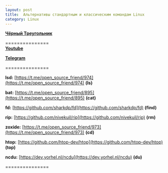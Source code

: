 ```yaml
---
layout: post
title:  Альтернативы стандартным и классическим командам Linux
category: Linux
---
```


[**Чёрный Треугольник**](https://t.me/black_triangle_tg)

===============  
[**Youtube**](https://www.youtube.com/watch?v=Poq7UiCOZoM)  

[**Telegram**](https://t.me/black_triangle_tg/1488)
  
===============  

**lsd:** [https://t.me/open_source_friend/974](https://t.me/open_source_friend/974)  **(ls)** 
  
**bat:** [https://t.me/open_source_friend/895](https://t.me/open_source_friend/895)  **(cat)**  
  
**fd:** [https://github.com/sharkdp/fd](https://github.com/sharkdp/fd)  **(find)**
  
**rip:** [https://github.com/nivekuil/rip](https://github.com/nivekuil/rip) **(rm)**
  
**zoxide:** [https://t.me/open_source_friend/973](https://t.me/open_source_friend/973)  **(cd)**
  
**htop:** [https://github.com/htop-dev/htop](https://github.com/htop-dev/htop)  **(top)**
 
**ncdu:** [https://dev.yorhel.nl/ncdu](https://dev.yorhel.nl/ncdu) **(du)**

===============